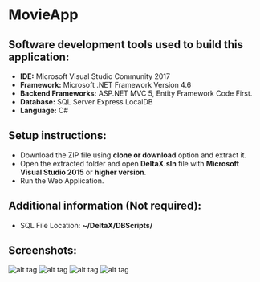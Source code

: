 # MovieApp

## Software development tools used to build this application: 
* **IDE:** Microsoft Visual Studio Community 2017 
* **Framework:** Microsoft .NET Framework Version 4.6 
* **Backend Frameworks:** ASP.NET MVC 5, Entity Framework Code First. 
* **Database:** SQL Server Express LocalDB 
* **Language:** C# 

## Setup instructions: 
*	Download the ZIP file using **clone or download** option and extract it. 
*	Open the extracted folder and open **DeltaX.sln** file with **Microsoft Visual Studio 2015** or **higher version**. 
*	Run the Web Application. 
 
## Additional information (Not required): 
*	SQL File Location: **~/DeltaX/DBScripts/** 

## Screenshots:
![alt tag](https://github.com/rohitkori/DeltaX/blob/master/DeltaX/Screenshots/movies.PNG)
![alt tag](https://github.com/rohitkori/DeltaX/blob/master/DeltaX/Screenshots/editMovie.PNG)
![alt tag](https://github.com/rohitkori/DeltaX/blob/master/DeltaX/Screenshots/addproducertomovie.PNG)
![alt tag](https://github.com/rohitkori/DeltaX/blob/master/DeltaX/Screenshots/addmovie.PNG)
